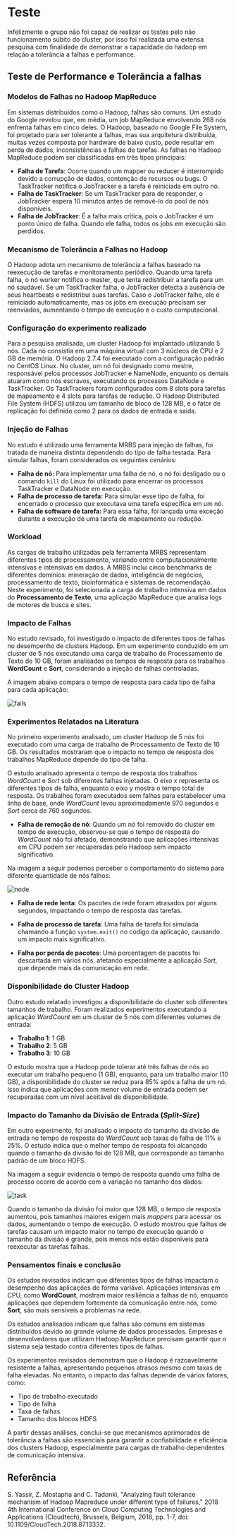 # Teste

Infelizmente o grupo não foi capaz de realizar os testes pelo não funcionamento súbito do cluster, por isso foi realizada uma extensa pesquisa com finalidade de demonstrar a capacidade do hadoop em relação a tolerância a falhas e performance.

## Teste de Performance e Tolerância a falhas

### Modelos de Falhas no Hadoop MapReduce  
Em sistemas distribuídos como o Hadoop, falhas são comuns. Um estudo do Google revelou que, em média, um job MapReduce envolvendo 268 nós enfrenta falhas em cinco deles. O Hadoop, baseado no Google File System, foi projetado para ser tolerante a falhas, mas sua arquitetura distribuída, muitas vezes composta por hardware de baixo custo, pode resultar em perda de dados, inconsistências e falhas de tarefas. As falhas no Hadoop MapReduce podem ser classificadas em três tipos principais:  

- **Falha de Tarefa**: Ocorre quando um mapper ou reducer é interrompido devido a corrupção de dados, contenção de recursos ou bugs. O TaskTracker notifica o JobTracker e a tarefa é reiniciada em outro nó.  
- **Falha de TaskTracker**: Se um TaskTracker para de responder, o JobTracker espera 10 minutos antes de removê-lo do pool de nós disponíveis.  
- **Falha de JobTracker**: É a falha mais crítica, pois o JobTracker é um ponto único de falha. Quando ele falha, todos os jobs em execução são perdidos.  

### Mecanismo de Tolerância a Falhas no Hadoop  
O Hadoop adota um mecanismo de tolerância a falhas baseado na reexecução de tarefas e monitoramento periódico. Quando uma tarefa falha, o nó worker notifica o master, que tenta redistribuir a tarefa para um nó saudável. Se um TaskTracker falha, o JobTracker detecta a ausência de seus heartbeats e redistribui suas tarefas. Caso o JobTracker falhe, ele é reiniciado automaticamente, mas os jobs em execução precisam ser reenviados, aumentando o tempo de execução e o custo computacional.

### Configuração do experimento realizado

Para a pesquisa analisada, um cluster Hadoop foi implantado utilizando 5 nós. Cada nó consistia em uma máquina virtual com 3 núcleos de CPU e 2 GB de memória. O Hadoop 2.7.4 foi executado com a configuração padrão no CentOS Linux. No cluster, um nó foi designado como mestre, responsável pelos processos JobTracker e NameNode, enquanto os demais atuaram como nós escravos, executando os processos DataNode e TaskTracker. Os TaskTrackers foram configurados com 8 slots para tarefas de mapeamento e 4 slots para tarefas de redução. O Hadoop Distributed File System (HDFS) utilizou um tamanho de bloco de 128 MB, e o fator de replicação foi definido como 2 para os dados de entrada e saída.

### Injeção de Falhas

No estudo é utilizado uma ferramenta MRBS para injeção de falhas, foi tratada de maneira distinta dependendo do tipo de falha testada. Para simular falhas, foram considerados os seguintes cenários:

- **Falha de nó:** Para implementar uma falha de nó, o nó foi desligado ou o comando `kill` do Linux foi utilizado para encerrar os processos TaskTracker e DataNode em execução.
- **Falha de processo de tarefa:** Para simular esse tipo de falha, foi encerrado o processo que executava uma tarefa específica em um nó.
- **Falha de software de tarefa:** Para essa falha, foi lançada uma exceção durante a execução de uma tarefa de mapeamento ou redução.

### Workload

As cargas de trabalho utilizadas pela ferramenta MRBS representam diferentes tipos de processamento, variando entre computacionalmente intensivas e intensivas em dados. A MRBS inclui cinco benchmarks de diferentes domínios: mineração de dados, inteligência de negócios, processamento de texto, bioinformática e sistemas de recomendação. Neste experimento, foi selecionada a carga de trabalho intensiva em dados do **Processamento de Texto**, uma aplicação MapReduce que analisa logs de motores de busca e sites.

### Impacto de Falhas

No estudo revisado, foi investigado o impacto de diferentes tipos de falhas no desempenho de clusters Hadoop. Em um experimento conduzido em um cluster de 5 nós executando uma carga de trabalho de Processamento de Texto de 10 GB, foram analisados os tempos de resposta para os trabalhos **WordCount** e **Sort**, considerando a injeção de falhas controladas.

A imagem abaixo compara o tempo de resposta para cada tipo de falha para cada aplicação:

![fails](../imgs/general.png)

### Experimentos Relatados na Literatura

 No primeiro experimento analisado, um cluster Hadoop de 5 nós foi executado com uma carga de trabalho de Processamento de Texto de 10 GB. Os resultados mostraram que o impacto no tempo de resposta dos trabalhos MapReduce depende do tipo de falha.

O estudo analisado apresenta o tempo de resposta dos trabalhos *WordCount* e *Sort* sob diferentes falhas injetadas. O eixo x representa os diferentes tipos de falha, enquanto o eixo y mostra o tempo total de resposta. Os trabalhos foram executados sem falhas para estabelecer uma linha de base, onde *WordCount* levou aproximadamente 970 segundos e *Sort* cerca de 760 segundos.

- **Falha de remoção de nó**: Quando um nó foi removido do cluster em tempo de execução, observou-se que o tempo de resposta do *WordCount* não foi afetado, demonstrando que aplicações intensivas em CPU podem ser recuperadas pelo Hadoop sem impacto significativo.

Na imagem a seguir podemos perceber o comportamento do sistema para diferente quantidade de nós falhos:

![node](../imgs/nodeFail.png)


- **Falha de rede lenta**: Os pacotes de rede foram atrasados por alguns segundos, impactando o tempo de resposta das tarefas.
- **Falha de processo de tarefa**: Uma falha de tarefa foi simulada chamando a função `system.exit()` no código da aplicação, causando um impacto mais significativo.


- **Falha por perda de pacotes**: Uma porcentagem de pacotes foi descartada em vários nós, afetando especialmente a aplicação *Sort*, que depende mais da comunicação em rede.

### Disponibilidade do Cluster Hadoop

Outro estudo relatado investigou a disponibilidade do cluster sob diferentes tamanhos de trabalho. Foram realizados experimentos executando a aplicação *WordCount* em um cluster de 5 nós com diferentes volumes de entrada:

- **Trabalho 1**: 1 GB
- **Trabalho 2**: 5 GB
- **Trabalho 3**: 10 GB

O estudo mostra que a Hadoop pode tolerar até três falhas de nós ao executar um trabalho pequeno (1 GB), enquanto, para um trabalho maior (10 GB), a disponibilidade do cluster se reduz para 85% após a falha de um nó. Isso indica que aplicações com menor volume de entrada podem ser recuperadas com um nível aceitável de disponibilidade.

### Impacto do Tamanho da Divisão de Entrada (*Split-Size*)

Em outro experimento, foi analisado o impacto do tamanho da divisão de entrada no tempo de resposta do *WordCount* sob taxas de falha de 11% e 25%. O estudo indica que o melhor tempo de resposta foi alcançado quando o tamanho da divisão foi de 128 MB, que corresponde ao tamanho padrão de um bloco HDFS.

Na imagem a seguir evidencia o tempo de resposta quando uma falha de processo ocorre de acordo com a variação no tamanho dos dados:

![task](../imgs/taskfail.png)

Quando o tamanho da divisão foi maior que 128 MB, o tempo de resposta aumentou, pois tamanhos maiores exigem mais *mappers* para acessar os dados, aumentando o tempo de execução. O estudo mostrou que falhas de tarefas causam um impacto maior no tempo de execução quando o tamanho da divisão é grande, pois menos nós estão disponíveis para reexecutar as tarefas falhas.

### Pensamentos finais e conclusão

Os estudos revisados indicam que diferentes tipos de falhas impactam o desempenho das aplicações de forma variável. Aplicações intensivas em CPU, como **WordCount**, mostram maior resiliência a falhas de nó, enquanto aplicações que dependem fortemente da comunicação entre nós, como **Sort**, são mais sensíveis a problemas na rede.

Os estudos analisados indicam que falhas são comuns em sistemas distribuídos devido ao grande volume de dados processados. Empresas e desenvolvedores que utilizam Hadoop MapReduce precisam garantir que o sistema seja testado contra diferentes tipos de falhas.

Os experimentos revisados demonstram que o Hadoop é razoavelmente resistente a falhas, apresentando pequenos atrasos mesmo com taxas de falha elevadas. No entanto, o impacto das falhas depende de vários fatores, como:

- Tipo de trabalho executado
- Tipo de falha
- Taxa de falhas
- Tamanho dos blocos HDFS

A partir dessas análises, conclui-se que mecanismos aprimorados de tolerância a falhas são essenciais para garantir a confiabilidade e eficiência dos clusters Hadoop, especialmente para cargas de trabalho dependentes de comunicação intensiva.


## Referência
S. Yassir, Z. Mostapha and C. Tadonki, "Analyzing fault tolerance mechanism of Hadoop Mapreduce under different type of failures," 2018 4th International Conference on Cloud Computing Technologies and Applications (Cloudtech), Brussels, Belgium, 2018, pp. 1-7, doi: 10.1109/CloudTech.2018.8713332.